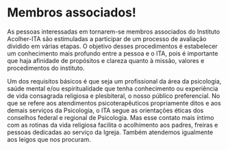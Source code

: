 # Membros associados!

As pessoas interessadas em tornarem-se membros associados do Instituto Acolher-ITA 
são estimuladas a participar de um processo de avaliação dividido em várias etapas.
O objetivo desses procedimentos é estabelecer um conhecimento mais profundo entre a pessoa
e o ITA, pois é importante que haja afinidade de propósitos e clareza quanto à missão, 
valores e procedimentos do instituto.

Um dos requisitos básicos é que seja um profissional da área da psicologia, saúde mental e/ou 
espiritualidade que tenha conhecimento ou experiência de vida consagrada religiosa e
plesbiteral, o nosso público preferencial. No que se refere aos atendimentos psicoterapêuticos 
propriamente ditos e aos demais serviços da Psicologia, o ITA segue as orientações éticas dos 
conselhos federal e regional de Psicologia. 
Mas esse contato mais íntimo com as rotinas da vida religiosa facilita o acolhimento aos padres, 
freiras e pessoas dedicadas ao serviço da Igreja. Também atendemos igualmente aos leigos 
que nos procuram. 


